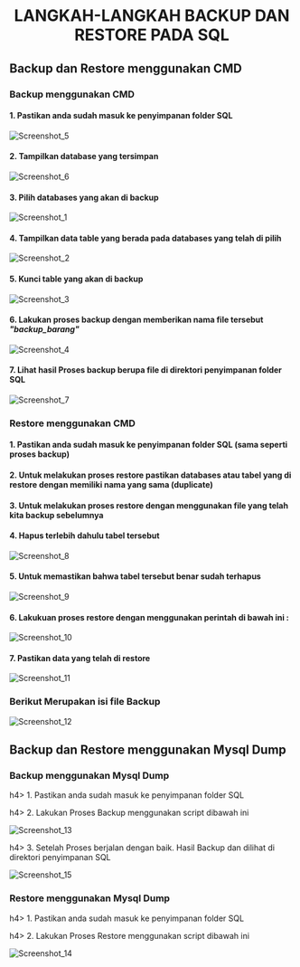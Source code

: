 <h1><center> LANGKAH-LANGKAH BACKUP DAN RESTORE PADA SQL </center></h1>

<h2> Backup dan Restore menggunakan CMD </h2>

<h3> Backup menggunakan CMD </h3>

<h4> 1. Pastikan anda sudah masuk ke penyimpanan folder SQL </h4>

![Screenshot_5](https://user-images.githubusercontent.com/83684167/120815323-e6deae00-c579-11eb-9036-f74572f8a4d0.png) 

<h4> 2. Tampilkan database yang tersimpan </h4>

![Screenshot_6](https://user-images.githubusercontent.com/83684167/120815565-23aaa500-c57a-11eb-9453-55c3db73fcdb.png) 

<h4> 3. Pilih databases yang akan di backup </h4>

![Screenshot_1](https://user-images.githubusercontent.com/83684167/120816085-a3387400-c57a-11eb-89e8-0833de14575a.png)

<h4> 4. Tampilkan data table yang berada pada databases yang telah di pilih </h4>

![Screenshot_2](https://user-images.githubusercontent.com/83684167/120816301-d24ee580-c57a-11eb-958f-f2033c043ecc.png)

<h4> 5. Kunci table yang akan di backup </h4>

![Screenshot_3](https://user-images.githubusercontent.com/83684167/120816514-04f8de00-c57b-11eb-9143-4910bbd4ee8d.png)

<h4> 6. Lakukan proses backup dengan memberikan nama file tersebut  <b><i> "backup_barang" </b></i> </h4>

![Screenshot_4](https://user-images.githubusercontent.com/83684167/120816927-6d47bf80-c57b-11eb-8f8f-499854e46bae.png)


<h4> 7. Lihat hasil Proses backup berupa file di direktori penyimpanan folder SQL </h4>

![Screenshot_7](https://user-images.githubusercontent.com/83684167/120817342-d62f3780-c57b-11eb-93b4-1c824539e7e1.png)


<h3> Restore menggunakan CMD </h3>

<h4> 1. Pastikan anda sudah masuk ke penyimpanan folder SQL (sama seperti proses backup) </h4>


<h4> 2. Untuk melakukan proses restore pastikan databases atau tabel yang di restore dengan memiliki nama yang sama (duplicate) </h4>

<h4> 3. Untuk melakukan proses restore dengan menggunakan file yang telah kita backup sebelumnya </h4>

<h4> 4. Hapus terlebih dahulu tabel tersebut </h4>

![Screenshot_8](https://user-images.githubusercontent.com/83684167/120818659-03301a00-c57d-11eb-95ff-81e6d08ffa86.png)

<h4> 5. Untuk memastikan bahwa tabel tersebut benar sudah terhapus </h4>

![Screenshot_9](https://user-images.githubusercontent.com/83684167/120818915-3ffc1100-c57d-11eb-9e92-c497f57afeba.png)

<h4> 6. Lakukuan proses restore dengan menggunakan perintah di bawah ini : </h4>

![Screenshot_10](https://user-images.githubusercontent.com/83684167/120820115-725a3e00-c57e-11eb-97c1-dee8cec46b80.png)

<h4> 7. Pastikan data yang telah di restore </h4>

![Screenshot_11](https://user-images.githubusercontent.com/83684167/120820317-a03f8280-c57e-11eb-9cb3-78791fc1c529.png)


<h3> Berikut Merupakan isi file Backup </h3>

![Screenshot_12](https://user-images.githubusercontent.com/83684167/120820549-da108900-c57e-11eb-9e6d-8ab59f54bed6.png)


<h2> Backup dan Restore menggunakan Mysql Dump </h2>

<h3> Backup menggunakan Mysql Dump </h3>

h4> 1. Pastikan anda sudah masuk ke penyimpanan folder SQL  </h4>

h4> 2. Lakukan Proses Backup menggunakan script dibawah ini  </h4>

![Screenshot_13](https://user-images.githubusercontent.com/83684167/120878616-dcf39400-c5e7-11eb-95f6-0cf61726d984.png)

h4> 3. Setelah Proses berjalan dengan baik. Hasil Backup dan dilihat di direktori penyimpanan SQL </h4>

![Screenshot_15](https://user-images.githubusercontent.com/83684167/120878671-20e69900-c5e8-11eb-80d7-4acfba301927.png)


<h3> Restore menggunakan Mysql Dump </h3>

h4> 1. Pastikan anda sudah masuk ke penyimpanan folder SQL  </h4>

h4> 2. Lakukan Proses Restore menggunakan script dibawah ini  </h4>

![Screenshot_14](https://user-images.githubusercontent.com/83684167/120878709-5f7c5380-c5e8-11eb-9ce6-a78840050683.png)
